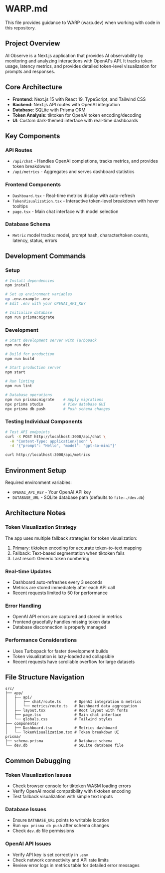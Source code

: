 # WARP.md

This file provides guidance to WARP (warp.dev) when working with code in this repository.

## Project Overview

AI Observe is a Next.js application that provides AI observability by monitoring and analyzing interactions with OpenAI's API. It tracks token usage, latency metrics, and provides detailed token-level visualization for prompts and responses.

## Core Architecture

- **Frontend**: Next.js 15 with React 19, TypeScript, and Tailwind CSS
- **Backend**: Next.js API routes with OpenAI integration
- **Database**: SQLite with Prisma ORM
- **Token Analysis**: tiktoken for OpenAI token encoding/decoding
- **UI**: Custom dark-themed interface with real-time dashboards

## Key Components

### API Routes
- `/api/chat` - Handles OpenAI completions, tracks metrics, and provides token breakdowns
- `/api/metrics` - Aggregates and serves dashboard statistics

### Frontend Components
- `Dashboard.tsx` - Real-time metrics display with auto-refresh
- `TokenVisualization.tsx` - Interactive token-level breakdown with hover tooltips
- `page.tsx` - Main chat interface with model selection

### Database Schema
- `Metric` model tracks: model, prompt hash, character/token counts, latency, status, errors

## Development Commands

### Setup
```bash
# Install dependencies
npm install

# Set up environment variables
cp .env.example .env
# Edit .env with your OPENAI_API_KEY

# Initialize database
npm run prisma:migrate
```

### Development
```bash
# Start development server with Turbopack
npm run dev

# Build for production
npm run build

# Start production server
npm start

# Run linting
npm run lint

# Database operations
npm run prisma:migrate    # Apply migrations
npx prisma studio         # View database GUI
npx prisma db push        # Push schema changes
```

### Testing Individual Components
```bash
# Test API endpoints
curl -X POST http://localhost:3000/api/chat \
  -H "Content-Type: application/json" \
  -d '{"prompt": "Hello", "model": "gpt-4o-mini"}'

curl http://localhost:3000/api/metrics
```

## Environment Setup

Required environment variables:
- `OPENAI_API_KEY` - Your OpenAI API key
- `DATABASE_URL` - SQLite database path (defaults to `file:./dev.db`)

## Architecture Notes

### Token Visualization Strategy
The app uses multiple fallback strategies for token visualization:
1. Primary: tiktoken encoding for accurate token-to-text mapping
2. Fallback: Text-based segmentation when tiktoken fails
3. Last resort: Generic token numbering

### Real-time Updates
- Dashboard auto-refreshes every 3 seconds
- Metrics are stored immediately after each API call
- Recent requests limited to 50 for performance

### Error Handling
- OpenAI API errors are captured and stored in metrics
- Frontend gracefully handles missing token data
- Database disconnection is properly managed

### Performance Considerations
- Uses Turbopack for faster development builds
- Token visualization is lazy-loaded and collapsible
- Recent requests have scrollable overflow for large datasets

## File Structure Navigation

```
src/
├── app/
│   ├── api/
│   │   ├── chat/route.ts      # OpenAI integration & metrics
│   │   └── metrics/route.ts   # Dashboard data aggregation  
│   ├── layout.tsx             # Root layout with fonts
│   ├── page.tsx               # Main chat interface
│   └── globals.css            # Tailwind styles
├── components/
│   ├── Dashboard.tsx          # Metrics dashboard
│   └── TokenVisualization.tsx # Token breakdown UI
prisma/
├── schema.prisma              # Database schema
└── dev.db                     # SQLite database file
```

## Common Debugging

### Token Visualization Issues
- Check browser console for tiktoken WASM loading errors
- Verify OpenAI model compatibility with tiktoken encoding
- Test fallback visualization with simple text inputs

### Database Issues
- Ensure `DATABASE_URL` points to writable location
- Run `npx prisma db push` after schema changes
- Check `dev.db` file permissions

### OpenAI API Issues
- Verify API key is set correctly in `.env`
- Check network connectivity and API rate limits
- Review error logs in metrics table for detailed error messages
